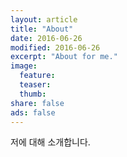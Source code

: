 ```yaml
---
layout: article
title: "About"
date: 2016-06-26
modified: 2016-06-26
excerpt: "About for me."
image:
  feature:
  teaser:
  thumb:
share: false
ads: false
---
```


저에 대해 소개합니다.

~~~~
